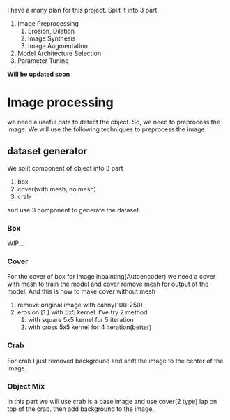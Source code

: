 I have a many plan for this project. Split it into 3 part
1. Image Preprocessing
   1. Erosion, Dilation
   2. Image Synthesis
   3. Image Augmentation
2. Model Architecture Selection
3. Parameter Tuning

**Will be updated soon**
# Image processing

we need a useful data to detect the object. So, we need to preprocess the image. We will use the following techniques to preprocess the image.

## dataset generator
We split component of object into 3 part
1. box
2. cover(with mesh, no mesh)
3. crab

and use 3 component to generate the dataset.

### Box
WIP...

### Cover
For the cover of box for Image inpainting(Autoencoder) we need a cover with mesh to train the model and cover remove mesh for output of the model. And this is how to make cover without mesh

1. remove original image with canny(100-250)
2. erosion [1.]  with 5x5 kernel. I've try 2 method
   1. with square 5x5 kernel for 5 iteration
   2. with cross 5x5 kernel for 4 iteration(better)

### Crab
For crab I just removed background and shift the image to the center of the image.


### Object Mix
In this part we will use crab is a base image and use cover(2 type) lap on top of the crab. then add background to the image.

